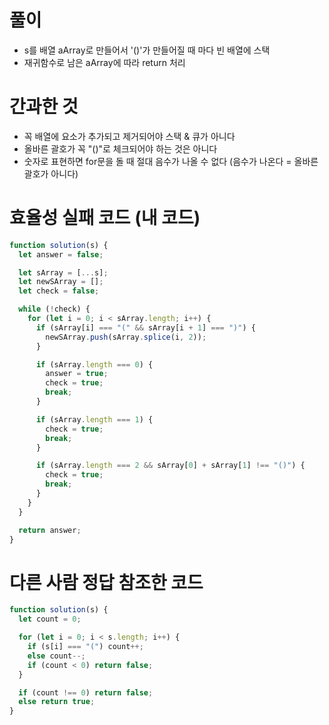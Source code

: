 # 풀이

- s를 배열 aArray로 만들어서 '()'가 만들어질 때 마다 빈 배열에 스택
- 재귀함수로 남은 aArray에 따라 return 처리

# 간과한 것

- 꼭 배열에 요소가 추가되고 제거되어야 스택 & 큐가 아니다
- 올바른 괄호가 꼭 "()"로 체크되어야 하는 것은 아니다
- 숫자로 표현하면 for문을 돌 때 절대 음수가 나올 수 없다 (음수가 나온다 = 올바른 괄호가 아니다)

# 효율성 실패 코드 (내 코드)

```js
function solution(s) {
  let answer = false;

  let sArray = [...s];
  let newSArray = [];
  let check = false;

  while (!check) {
    for (let i = 0; i < sArray.length; i++) {
      if (sArray[i] === "(" && sArray[i + 1] === ")") {
        newSArray.push(sArray.splice(i, 2));
      }

      if (sArray.length === 0) {
        answer = true;
        check = true;
        break;
      }

      if (sArray.length === 1) {
        check = true;
        break;
      }

      if (sArray.length === 2 && sArray[0] + sArray[1] !== "()") {
        check = true;
        break;
      }
    }
  }

  return answer;
}
```

# 다른 사람 정답 참조한 코드

```js
function solution(s) {
  let count = 0;

  for (let i = 0; i < s.length; i++) {
    if (s[i] === "(") count++;
    else count--;
    if (count < 0) return false;
  }

  if (count !== 0) return false;
  else return true;
}
```
